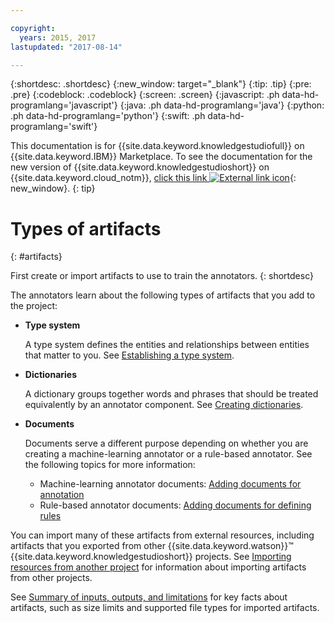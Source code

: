 ```yaml
---

copyright:
  years: 2015, 2017
lastupdated: "2017-08-14"

---
```


{:shortdesc: .shortdesc}
{:new_window: target="_blank"}
{:tip: .tip}
{:pre: .pre}
{:codeblock: .codeblock}
{:screen: .screen}
{:javascript: .ph data-hd-programlang='javascript'}
{:java: .ph data-hd-programlang='java'}
{:python: .ph data-hd-programlang='python'}
{:swift: .ph data-hd-programlang='swift'}

This documentation is for {{site.data.keyword.knowledgestudiofull}} on {{site.data.keyword.IBM}} Marketplace. To see the documentation for the new version of {{site.data.keyword.knowledgestudioshort}} on {{site.data.keyword.cloud_notm}}, [click this link ![External link icon](../../icons/launch-glyph.svg "External link icon")](https://{DomainName}/docs/services/watson-knowledge-studio/artifacts.html){: new_window}.
{: tip}

# Types of artifacts
{: #artifacts}

First create or import artifacts to use to train the annotators.
{: shortdesc}

The annotators learn about the following types of artifacts that you add to the project:

- **Type system**

    A type system defines the entities and relationships between entities that matter to you. See [Establishing a type system](/docs/services/knowledge-studio/typesystem.html).

- **Dictionaries**

    A dictionary groups together words and phrases that should be treated equivalently by an annotator component. See [Creating dictionaries](/docs/services/knowledge-studio/dictionaries.html).

- **Documents**

    Documents serve a different purpose depending on whether you are creating a machine-learning annotator or a rule-based annotator. See the following topics for more information:
    - Machine-learning annotator documents: [Adding documents for annotation](/docs/services/knowledge-studio/documents-for-annotation.html#wks_t_docs_intro)
    - Rule-based annotator documents: [Adding documents for defining rules](/docs/services/knowledge-studio/rule-annotator-add-doc.html)

You can import many of these artifacts from external resources, including artifacts that you exported from other {{site.data.keyword.watson}}&trade; {{site.data.keyword.knowledgestudioshort}} projects. See [Importing resources from another project](/docs/services/knowledge-studio/exportimport.html) for information about importing artifacts from other projects.

See [Summary of inputs, outputs, and limitations](/docs/services/knowledge-studio/create-project.html#wks_formats) for key facts about artifacts, such as size limits and supported file types for imported artifacts.

